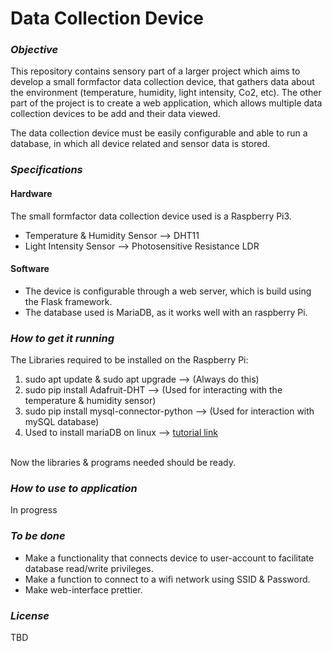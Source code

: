 # Data Collection Device

### *Objective*
This repository contains sensory part of a larger project which aims to develop a small formfactor data collection device, that gathers data about the environment (temperature, humidity, light intensity, Co2, etc). The other part of the project is to create a web application, which allows multiple data collection devices to be add and their data viewed. 

The data collection device must be easily configurable and able to run a database, in which all device related and sensor data is stored.


### *Specifications*
#### Hardware
The small formfactor data collection device used is a Raspberry Pi3.
  - Temperature & Humidity Sensor --> DHT11
  - Light Intensity Sensor --> Photosensitive Resistance LDR

#### Software
- The device is configurable through a web server, which is build using the Flask framework.
- The database used is MariaDB, as it works well with an raspberry Pi.


### *How to get it running*
The Libraries required to be installed on the Raspberry Pi:
1. sudo apt update & sudo apt upgrade --> (Always do this)
2. sudo pip install Adafruit-DHT --> (Used for interacting with the temperature & humidity sensor)
3. sudo pip install mysql-connector-python --> (Used for interaction with mySQL database)
4. Used to install mariaDB on linux --> [tutorial link](https://raspberrytips.com/install-mariadb-raspberry-pi/)

<br>
Now the libraries & programs needed should be ready.

### *How to use to application*
In progress


### *To be done*
* Make a functionality that connects device to user-account to facilitate database read/write privileges.
* Make a function to connect to a wifi network using SSID & Password.
* Make web-interface prettier.


### *License* 
TBD
